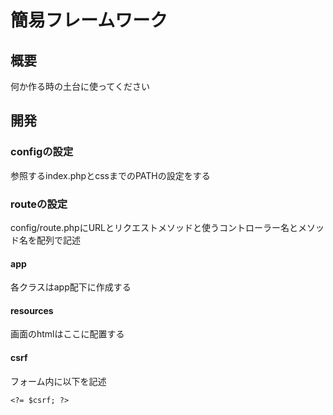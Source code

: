 # 簡易フレームワーク

## 概要  
何か作る時の土台に使ってください

## 開発  
### configの設定  
  参照するindex.phpとcssまでのPATHの設定をする

### routeの設定  
  config/route.phpにURLとリクエストメソッドと使うコントローラー名とメソッド名を配列で記述

#### app  
  各クラスはapp配下に作成する

#### resources  
  画面のhtmlはここに配置する

#### csrf  
  フォーム内に以下を記述

    <?= $csrf; ?>
